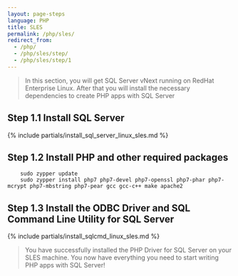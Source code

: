 ```yaml
---
layout: page-steps
language: PHP
title: SLES
permalink: /php/sles/
redirect_from:
  - /php/
  - /php/sles/step/
  - /php/sles/step/1
---
```


> In this section, you will get SQL Server vNext running on RedHat Enterprise Linux. After that you will install the necessary dependencies to create PHP apps with SQL Server

## Step 1.1 Install SQL Server
{% include partials/install_sql_server_linux_sles.md %}

## Step 1.2 Install PHP and other required packages


```terminal
    sudo zypper update
    sudo zypper install php7 php7-devel php7-openssl php7-phar php7-mcrypt php7-mbstring php7-pear gcc gcc-c++ make apache2
```

## Step 1.3 Install the ODBC Driver and SQL Command Line Utility for SQL Server

{% include partials/install_sqlcmd_linux_sles.md %}

> You have successfully installed the PHP Driver for SQL Server on your SLES machine. You now have everything you need to start writing PHP apps with SQL Server!

